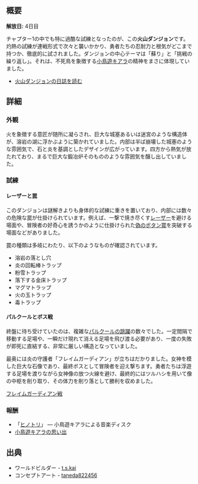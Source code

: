 <!-- title: 火山ダンジョン -->

<!-- quote: どうやら私はファストフードチェーンのオーナーにまで落ちぶれてしまったようだ。 -->

<!-- chapters: 0 -->

<!-- images: (火山ダンジョン入口 概要 #1), (火山ダンジョン入口 概要 #2), (火山ダンジョン 概要 #1), (火山ダンジョン 概要 #2), (火山ダンジョン 概要 #3), (火山ダンジョン 概要 #4), (火山ダンジョン コンセプトアート), (彼らは皆溶岩で泳ごうとした), (勇者たちの探索), (ボス戦の女神像) -->

<!-- model: false -->

## 概要

**解放日:** 4日目

チャプター1の中でも特に過酷な試練となったのが、この**火山ダンジョン**です。灼熱の試練が連戦形式で次々と襲いかかり、勇者たちの忍耐力と根気がどこまで持つか、徹底的に試されました。ダンジョンの中心テーマは「蘇り」と「挑戦の繰り返し」。それは、不死鳥を象徴する[小鳥遊キアラ](#entry:kiara-entry)の精神をまさに体現していました。

- [火山ダンジョンの日誌を読む](#text:volcano-dungeon-lore)

## 詳細

### 外観

火を象徴する意匠が随所に凝らされ、巨大な城塞あるいは迷宮のような構造体が、溶岩の湖に浮かぶように築かれていました。内部は半ば崩壊した城塞のような雰囲気で、石と炎を基調としたデザインが広がっています。四方から熱気が放たれており、まるで巨大な鍛冶炉そのもののような雰囲気を醸し出していました。

### 試練

#### レーザーと罠

このダンジョンは謎解きよりも身体的な試練に重きを置いており、内部には数々の危険な罠が仕掛けられています。例えば、一撃で焼き尽くす[レーザー](https://www.youtube.com/live/N3v-MJXHQ0w?si=rFVQeKPLGv5Zumnz&t=6526)を避ける場面や、冒険者の好奇心を誘うかのように仕掛けられた[偽のボタン罠](https://www.youtube.com/live/N3v-MJXHQ0w?si=8JvYnazYsw-n5I-I&t=7215)を突破する場面などがありました。

罠の種類は多岐にわたり、以下のようなものが確認されています。

- 溶岩の落とし穴
- 炎の回転棒トラップ
- 粉雪トラップ
- 落下する金床トラップ
- マグマトラップ
- 火の玉トラップ
- 毒トラップ

#### パルクールとボス戦

終盤に待ち受けていたのは、複雑な[パルクールの跳躍](https://www.youtube.com/live/72SJQRQ7qi0?si=34q6OX2oqM_n2rX&t=15634)の数々でした。一定間隔で移動する足場や、一瞬だけ現れて消える足場を飛び渡る必要があり、一度の失敗が即死に直結する、非常に厳しい構造となっていました。

最奥には炎の守護者「フレイムガーディアン」が立ちはだかりました。女神を模した巨大な石像であり、最終ボスとして冒険者を迎え撃ちます。勇者たちは浮遊する足場を渡りながら女神像の放つ火線を避け、最終的にはツルハシを用いて像の中枢を削り取り、その体力を削り落として勝利を収めました。

[フレイムガーディアン戦](#embed:https://www.youtube.com/live/72SJQRQ7qi0?si=UymqRZv4YuWyiCbi&t=15823)

### 報酬

- 「[ヒノトリ](https://youtu.be/eDfMDkgheQY?si=LrNua8X-nFdM770M)」 ― 小鳥遊キアラによる音楽ディスク
- [小鳥遊キアラの思い出](https://youtu.be/A3bQdV_sl08?si=-NxdiYuhunxDUoa1)

## 出典

- ワールドビルダー - [t.s.kai](https://x.com/tskai_xx)
- コンセプトアート - [taneda822456](https://x.com/taneda822456/status/1831263434736013607/photo/1)